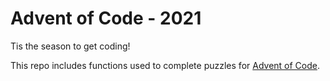 # Advent of Code - 2021

Tis the season to get coding!

This repo includes functions used to complete puzzles for [Advent of Code](https://adventofcode.com/).
